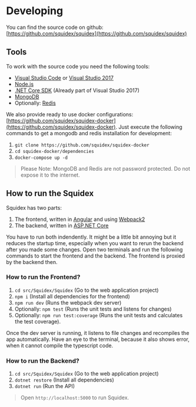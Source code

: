 # Developing

You can find the source code on github: [https://github.com/squidex/squidex](https://github.com/squidex/squidex)

## Tools
To work with the source code you need the following tools:

* [Visual Studio Code](https://code.visualstudio.com/) or [Visual Studio 2017](https://www.visualstudio.com/vs/visual-studio-2017-rc/)
* [Node.js](https://nodejs.org/en/)
* [.NET Core SDK](https://www.microsoft.com/net/download/core#/current) (Already part of Visual Studio 2017)
* [MongoDB](https://www.mongodb.com/)
* Optionally: [Redis](https://redis.io/download)

We also provide ready to use docker configurations: [https://github.com/squidex/squidex-docker](https://github.com/squidex/squidex-docker). Just execute the following commands to get a mongodb and redis installation for development:

1. `git clone https://github.com/squidex/squidex-docker`
2. `cd squidex-docker/dependencies`
3. `docker-compose up -d`

> Please Note: MongoDB and Redis are not password protected. Do not expose it to the internet.

## How to run the Squidex

Squidex has two parts:

1. The frontend, written in [Angular](https://angular.io) and using [Webpack2](https://webpack.js.org/)
2. The backend, written in [ASP.NET Core](https://docs.microsoft.com/en-us/aspnet/core/)

You have to run both indendently. It might be a little bit annoying but it reduces the startup time, especially when you want to rerun the backend after you made some changes. Open two terminals and run the following commands to start the frontend and the backend. The frontend is proxied by the backend then.

### How to run the Frontend?

1. `cd src/Squidex/Squidex` (Go to the web application project)
2. `npm i` (Install all dependencies for the frontend)
3. `npm run dev` (Runs the webpack dev server)
4. Optionally: `npm test` (Runs the unit tests and listens for changes)
5. Optionally: `npm run test:coverage` (Runs the unit tests and calculates the test coverage).

Once the dev server is running, it listens to file changes and recompiles the app automatically. Have an eye to the terminal, because it also shows error, when it cannot compile the typescript code.

### How to run the Backend?

1. `cd src/Squidex/Squidex` (Go to the web application project)
2. `dotnet restore` (Install all dependencies)
3. `dotnet run` (Run the API)

> Open `http://localhost:5000` to run Squidex.